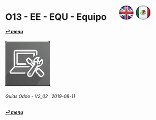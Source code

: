 # O13 - EE - EQU - Equipo &nbsp;&nbsp;&nbsp;&nbsp; [![en-uk](/doc/img/flg/en-uk-flg-btn-sml.png)](/en-uk/o13/ee/equ/en-uk-o13-ee-equ-equipment-guides.md) [ ![es-mx](/doc/img/flg/es-mx-flg-btn-sml.png)](/es-mx/o13/ee/equ/es-mx-o13-ee-equ-equipment-guides.md)
#### [_&#x23CE; menu_](/es-mx/o13/ee/es-mx-o13-ee-guides-menu.md "Regresar al menúu de EE")  
### ![equ](/doc/img/equipment.png)
	
###### Guías Odoo - V2_02 &nbsp; 2019-08-11  
**[_&#x23CE; menu_](/es-mx/o13/ee/es-mx-o13-ee-guides-menu.md)**  


